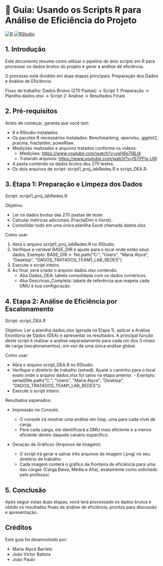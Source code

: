 # 📘 Guia: Usando os Scripts R para Análise de Eficiência do Projeto

[![R](https://img.shields.io/badge/R-Script-blue?logo=r)](https://www.r-project.org/)
[![RStudio](https://img.shields.io/badge/RStudio-IDE-blue?logo=rstudio)](https://posit.co/)

## 1. Introdução
Este documento resume como utilizar o pipeline de dois scripts em R para processar os dados brutos do projeto e gerar a análise de eficiência.

O processo está dividido em duas etapas principais: Preparação dos Dados e Análise de Eficiência.

Fluxo de trabalho:
Dados Brutos (270 Pastas) → Script 1: Preparação → Planilha dados.xlsx → Script 2: Análise → Resultados Finais

## 2. Pré-requisitos
Antes de começar, garanta que você tem:
- R e RStudio instalados.
- Os pacotes R necessários instalados: Benchmarking, openxlsx, ggplot2, pracma, fractaldim, poweRlaw.
- Medições realizadas e arquivos tratados conforme os vídeos:
  - Medições: https://www.youtube.com/watch?v=yaH6p7l8Ll4
  - Tratando arquivos: https://www.youtube.com/watch?v=fSTPFIx-Uj8
- A pasta contendo os dados brutos dos 270 testes.
- Os dois arquivos de script: script1_proj_labRedes.R e script_DEA.R.

## 3. Etapa 1: Preparação e Limpeza dos Dados
Script: script1_proj_labRedes.R

Objetivo:
- Ler os dados brutos das 270 pastas de teste.
- Calcular métricas adicionais (FractalDim e Hurst).
- Consolidar tudo em uma única planilha Excel chamada dados.xlsx.

Como usar:
1. Abra o arquivo script1_proj_labRedes.R no RStudio.
2. Verifique a variável BASE_DIR e ajuste para o local onde estão seus dados.
   Exemplo: BASE_DIR <- file.path("C:", "Users", "Maria Alyce", "Desktop", "DADOS_TRATADOS_TEAM1_LAB_REDES")
3. Execute o script inteiro.
4. Ao final, será criado o arquivo dados.xlsx contendo:
   - Aba Dados_DEA: tabela consolidada com os dados numéricos.
   - Aba Descricao_Completa: tabela de referência que mapeia cada DMU à sua configuração.

## 4. Etapa 2: Análise de Eficiência por Escalonamento
Script: script_DEA.R

Objetivo:
Ler a planilha dados.xlsx (gerada na Etapa 1), aplicar a Análise Envoltória de Dados (DEA) e apresentar os resultados. A principal função deste script é realizar a análise separadamente para cada um dos 3 níveis de carga (escalonamentos), em vez de uma única análise global.

Como usar:
- Abra o arquivo script_DEA.R no RStudio.
- Verifique o diretório de trabalho (setwd): Ajuste o caminho para o local exato onde o arquivo dados.xlsx foi salvo na etapa anterior.
      - Exemplo: setwd(file.path("C:", "Users", "Maria Alyce", "Desktop", "DADOS_TRATADOS_TEAM1_LAB_REDES"))
- Execute o script inteiro.
  
Resultados esperados:
- Impressão no Console:
    - O console irá mostrar uma análise em loop, uma para cada nível de carga.
    - Para cada carga, ele identificará a DMU mais eficiente e a menos eficiente dentro daquele cenário específico.

- Geração de Gráficos (Arquivos de Imagem):

    - O script irá gerar e salvar três arquivos de imagem (.png) no seu diretório de trabalho.
    - Cada imagem conterá o gráfico da fronteira de eficiência para uma das cargas (Carga Baixa, Média e Alta), exatamente como solicitado pelo professor.

## 5. Conclusão
Após seguir estas duas etapas, você terá processado os dados brutos e obtido os resultados finais da análise de eficiência, prontos para discussão e apresentação.

## Créditos
Este guia foi desenvolvido por:
- Maria Alyce Barreto
- João Victor Batista
- João Paulo
